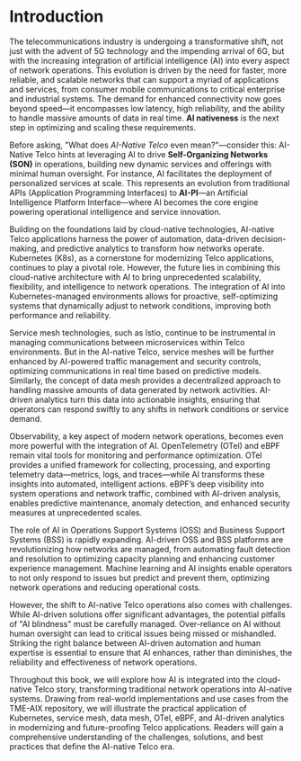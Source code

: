 # Introduction

The telecommunications industry is undergoing a transformative shift, not just with the advent of 5G technology and the impending arrival of 6G, but with the increasing integration of artificial intelligence (AI) into every aspect of network operations. This evolution is driven by the need for faster, more reliable, and scalable networks that can support a myriad of applications and services, from consumer mobile communications to critical enterprise and industrial systems. The demand for enhanced connectivity now goes beyond speed—it encompasses low latency, high reliability, and the ability to handle massive amounts of data in real time. **AI nativeness** is the next step in optimizing and scaling these requirements.

Before asking, "What does *AI-Native Telco* even mean?"—consider this: AI-Native Telco hints at leveraging AI to drive **Self-Organizing Networks (SON)** in operations, building new dynamic services and offerings with minimal human oversight. For instance, AI facilitates the deployment of personalized services at scale. This represents an evolution from traditional APIs (Application Programming Interfaces) to **AI-PI**—an Artificial Intelligence Platform Interface—where AI becomes the core engine powering operational intelligence and service innovation.

Building on the foundations laid by cloud-native technologies, AI-native Telco applications harness the power of automation, data-driven decision-making, and predictive analytics to transform how networks operate. Kubernetes (K8s), as a cornerstone for modernizing Telco applications, continues to play a pivotal role. However, the future lies in combining this cloud-native architecture with AI to bring unprecedented scalability, flexibility, and intelligence to network operations. The integration of AI into Kubernetes-managed environments allows for proactive, self-optimizing systems that dynamically adjust to network conditions, improving both performance and reliability.

Service mesh technologies, such as Istio, continue to be instrumental in managing communications between microservices within Telco environments. But in the AI-native Telco, service meshes will be further enhanced by AI-powered traffic management and security controls, optimizing communications in real time based on predictive models. Similarly, the concept of data mesh provides a decentralized approach to handling massive amounts of data generated by network activities. AI-driven analytics turn this data into actionable insights, ensuring that operators can respond swiftly to any shifts in network conditions or service demand.

Observability, a key aspect of modern network operations, becomes even more powerful with the integration of AI. OpenTelemetry (OTel) and eBPF remain vital tools for monitoring and performance optimization. OTel provides a unified framework for collecting, processing, and exporting telemetry data—metrics, logs, and traces—while AI transforms these insights into automated, intelligent actions. eBPF’s deep visibility into system operations and network traffic, combined with AI-driven analysis, enables predictive maintenance, anomaly detection, and enhanced security measures at unprecedented scales.

The role of AI in Operations Support Systems (OSS) and Business Support Systems (BSS) is rapidly expanding. AI-driven OSS and BSS platforms are revolutionizing how networks are managed, from automating fault detection and resolution to optimizing capacity planning and enhancing customer experience management. Machine learning and AI insights enable operators to not only respond to issues but predict and prevent them, optimizing network operations and reducing operational costs.

However, the shift to AI-native Telco operations also comes with challenges. While AI-driven solutions offer significant advantages, the potential pitfalls of "AI blindness" must be carefully managed. Over-reliance on AI without human oversight can lead to critical issues being missed or mishandled. Striking the right balance between AI-driven automation and human expertise is essential to ensure that AI enhances, rather than diminishes, the reliability and effectiveness of network operations.

Throughout this book, we will explore how AI is integrated into the cloud-native Telco story, transforming traditional network operations into AI-native systems. Drawing from real-world implementations and use cases from the TME-AIX repository, we will illustrate the practical application of Kubernetes, service mesh, data mesh, OTel, eBPF, and AI-driven analytics in modernizing and future-proofing Telco applications. Readers will gain a comprehensive understanding of the challenges, solutions, and best practices that define the AI-native Telco era.
